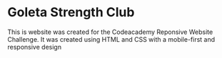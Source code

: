 # Goleta Strength Club

This is website was created for the Codeacademy Reponsive Website Challenge.  It was created using HTML and CSS with a mobile-first and responsive design
